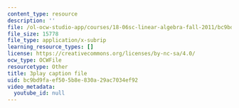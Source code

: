 ```yaml
---
content_type: resource
description: ''
file: /ol-ocw-studio-app/courses/18-06sc-linear-algebra-fall-2011/bc9bd9faef505b8e830a29ac7034ef92_My5w4MXWBew.vtt
file_size: 15778
file_type: application/x-subrip
learning_resource_types: []
license: https://creativecommons.org/licenses/by-nc-sa/4.0/
ocw_type: OCWFile
resourcetype: Other
title: 3play caption file
uid: bc9bd9fa-ef50-5b8e-830a-29ac7034ef92
video_metadata:
  youtube_id: null
---
```

